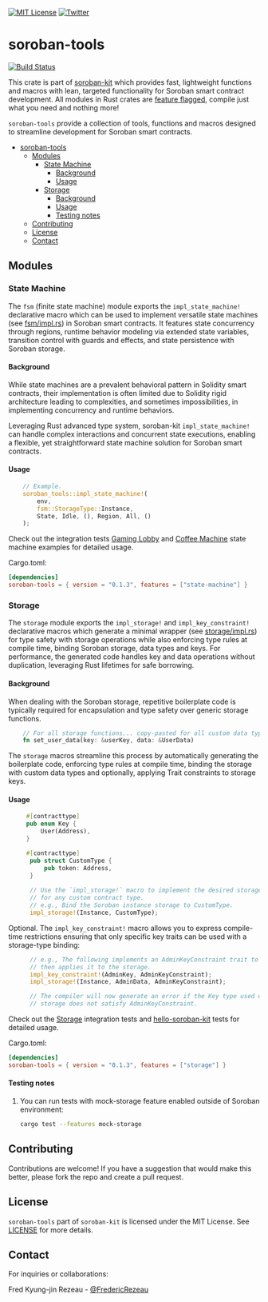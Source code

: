 [![MIT License][license-shield]][license-url]
[![Twitter][twitter-shield]][twitter-url]

# soroban-tools
[![Build Status](https://app.travis-ci.com/FredericRezeau/soroban-kit.svg?branch=main)](https://app.travis-ci.com/FredericRezeau/soroban-kit)

This crate is part of [soroban-kit](https://github.com/FredericRezeau/soroban-kit) which provides fast, lightweight functions and macros with lean, targeted functionality for Soroban smart contract development. All modules in Rust crates are [feature flagged](https://doc.rust-lang.org/cargo/reference/features.html#the-features-section), compile just what you need and nothing more!

`soroban-tools` provide a collection of tools, functions and macros designed to streamline development for Soroban smart contracts.

- [soroban-tools](#soroban-tools)
  - [Modules](#modules)
    - [State Machine](#state-machine)
      - [Background](#background)
      - [Usage](#usage)
    - [Storage](#storage)
      - [Background](#background-1)
      - [Usage](#usage-1)
      - [Testing notes](#testing-notes)
  - [Contributing](#contributing)
  - [License](#license)
  - [Contact](#contact)

## Modules

### State Machine

The `fsm` (finite state machine) module exports the `impl_state_machine!` declarative macro which can be used to implement versatile state machines (see [fsm/impl.rs](https://github.com/FredericRezeau/soroban-kit/blob/main/crates/soroban-tools/src/fsm/impl.rs)) in Soroban smart contracts. It features state concurrency through regions, runtime behavior modeling via extended state variables, transition control with guards and effects, and state persistence with Soroban storage.

#### Background

While state machines are a prevalent behavioral pattern in Solidity smart contracts, their implementation is often limited due to Solidity rigid architecture leading to complexities, and sometimes impossibilities, in implementing concurrency and runtime behaviors.

Leveraging Rust advanced type system, soroban-kit `impl_state_machine!` can handle complex interactions and concurrent state executions, enabling a flexible, yet straightforward state machine solution for Soroban smart contracts.

#### Usage

```rust
    // Example.
    soroban_tools::impl_state_machine!(
        env,
        fsm::StorageType::Instance,
        State, Idle, (), Region, All, ()
    );
```

Check out the integration tests [Gaming Lobby](https://github.com/FredericRezeau/soroban-kit/blob/master/crates/soroban-macros/tests/state-machine-tests.rs) and [Coffee Machine](https://github.com/FredericRezeau/soroban-kit/blob/master/crates/hello-soroban-kit/src/test.rs) state machine examples for detailed usage.

Cargo.toml:
```toml
[dependencies]
soroban-tools = { version = "0.1.3", features = ["state-machine"] }
```

### Storage

The `storage` module exports the `impl_storage!` and `impl_key_constraint!` declarative macros which generate a minimal wrapper (see [storage/impl.rs](https://github.com/FredericRezeau/soroban-kit/blob/master/crates/soroban-tools/src/storage/impl.rs)) for type safety with storage operations while also enforcing type rules at compile time, binding Soroban storage, data types and keys. For performance, the generated code handles key and data operations without duplication, leveraging Rust lifetimes for safe borrowing.

#### Background

When dealing with the Soroban storage, repetitive boilerplate code is typically required for encapsulation and type safety over generic storage functions.

```rust
    // For all storage functions... copy-pasted for all custom data types...
    fn set_user_data(key: &userKey, data: &UserData)    
```

The `storage` macros streamline this process by automatically generating the boilerplate code, enforcing type rules at compile time, binding the storage with custom data types and optionally, applying Trait constraints to storage keys.

#### Usage

```rust
     #[contracttype]
     pub enum Key {
         User(Address),
     }

     #[contracttype]
      pub struct CustomType {
          pub token: Address,
      }
 
      // Use the `impl_storage!` macro to implement the desired storage
      // for any custom contract type.
      // e.g., Bind the Soroban instance storage to CustomType.
      impl_storage!(Instance, CustomType); 
```

Optional. The `impl_key_constraint!` macro allows you to express compile-time restrictions ensuring that only specific key traits can be used with a storage-type binding:

```rust
      // e.g., The following implements an AdminKeyConstraint trait to Admin key
      // then applies it to the storage.
      impl_key_constraint!(AdminKey, AdminKeyConstraint);
      impl_storage!(Instance, AdminData, AdminKeyConstraint);

      // The compiler will now generate an error if the Key type used with the AdminData
      // storage does not satisfy AdminKeyConstraint.
```

Check out the [Storage](https://github.com/FredericRezeau/soroban-kit/blob/master/crates/soroban-macros/tests/storage-tests.rs) integration tests and [hello-soroban-kit](https://github.com/FredericRezeau/soroban-kit/blob/master/crates/hello-soroban-kit/src/test.rs) tests for detailed usage.

Cargo.toml:
```toml
[dependencies]
soroban-tools = { version = "0.1.3", features = ["storage"] }
```
#### Testing notes

1. You can run tests with mock-storage feature enabled outside of Soroban environment:
   ```sh
   cargo test --features mock-storage
   ```

## Contributing

Contributions are welcome! If you have a suggestion that would make this better, please fork the repo and create a pull request.

## License

`soroban-tools` part of `soroban-kit` is licensed under the MIT License. See [LICENSE](LICENSE) for more details.


## Contact

For inquiries or collaborations:

Fred Kyung-jin Rezeau - [@FredericRezeau](https://twitter.com/fredericrezeau)

[license-shield]: https://img.shields.io/github/license/FredericRezeau/soroban-kit.svg?style=for-the-badge
[license-url]: https://github.com/FredericRezeau/soroban-kit/blob/master/LICENSE
[twitter-shield]: https://img.shields.io/badge/-Twitter-black.svg?style=for-the-badge&logo=twitter&colorB=555
[twitter-url]: https://twitter.com/fredericrezeau